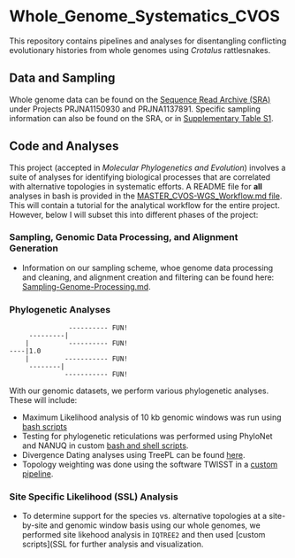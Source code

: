 # Whole_Genome_Systematics_CVOS
This repository contains pipelines and analyses for disentangling conflicting evolutionary histories from whole genomes using _Crotalus_ rattlesnakes. 

## Data and Sampling
Whole genome data can be found on the [Sequence Read Archive (SRA)](https://www.ncbi.nlm.nih.gov/sra) under Projects PRJNA1150930 and PRJNA1137891. Specific sampling information can also be found on the SRA, or in [Supplementary Table S1](Supplemental_Tables).

## Code and Analyses
This project (accepted in _Molecular Phylogenetics and Evolution_) involves a suite of analyses for identifying biological processes that are correlated with alternative topologies in systematic efforts. A README file for **all** analyses in bash is provided in the [MASTER_CVOS-WGS_Workflow.md file](MASTER_CVOS-WGS_Workflow.md). This will contain a tutorial for the analytical workflow for the entire project. However, below I will subset this into different phases of the project:

### Sampling, Genomic Data Processing, and Alignment Generation
* Information on our sampling scheme, whoe genome data processing and cleaning, and alignment creation and filtering can be found here: [Sampling-Genome-Processing.md](Sampling-Genome-Processing.md).

### Phylogenetic Analyses
```
               ---------- FUN!
     ---------|
    |          ---------- FUN!
----|1.0
    |         ----------- FUN!
     --------|
              ----------- FUN!
```
With our genomic datasets, we perform various phylogenetic analyses. These will include: 
* Maximum Likelihood analysis of 10 kb genomic windows was run using [bash scripts](Phylogenetic-Analyses/MaximumLikelihood.md)
* Testing for phylogenetic reticulations was performed using PhyloNet and NANUQ in custom [bash and shell scripts](Phylogenetic-Analyses/ReticulationAnalyses.md).
* Divergence Dating analyses using TreePL can be found [here](Phylogenetic-Analyses/DivergenceDating.md).
* Topology weighting was done using the software TWISST in a [custom pipeline](Phylogenetic-Analyses/TopologyWeighting.md).

### Site Specific Likelihood (SSL) Analysis
* To determine support for the species vs. alternative topologies at a site-by-site and genomic window basis using our whole genomes, we performed site likehood analysis in `IQTREE2` and then used [custom scripts](SSL for further analysis and visualization.

